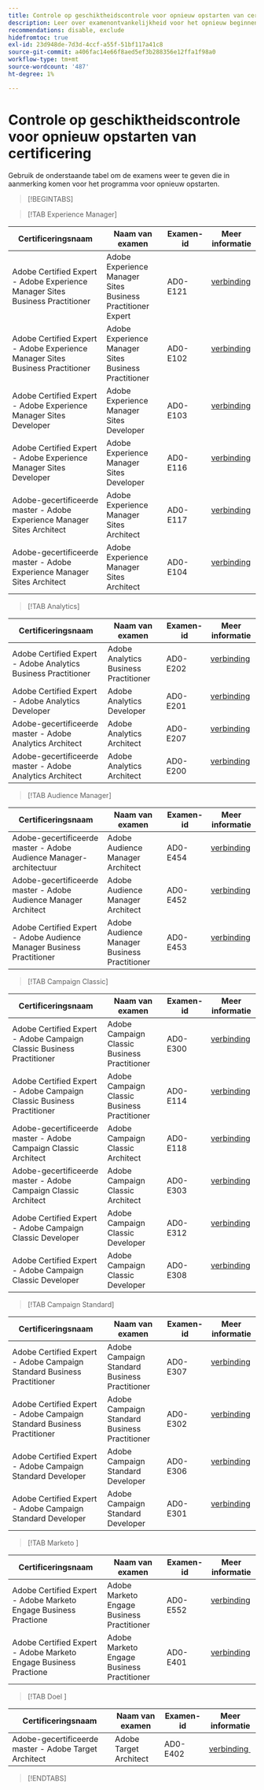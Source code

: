 ```yaml
---
title: Controle op geschiktheidscontrole voor opnieuw opstarten van certificering
description: Leer over examenontvankelijkheid voor het opnieuw beginnen van een certificatieprogramma bij Adobe.
recommendations: disable, exclude
hidefromtoc: true
exl-id: 23d948de-7d3d-4ccf-a55f-51bf117a41c8
source-git-commit: a406fac14e66f8aed5ef3b288356e12ffa1f98a0
workflow-type: tm+mt
source-wordcount: '487'
ht-degree: 1%

---
```


# Controle op geschiktheidscontrole voor opnieuw opstarten van certificering

Gebruik de onderstaande tabel om de examens weer te geven die in aanmerking komen voor het programma voor opnieuw opstarten.

>[!BEGINTABS]

>[!TAB Experience Manager]

| Certificeringsnaam | Naam van examen | Examen-id | Meer informatie |
| --- | --- | --- | --- |
| Adobe Certified Expert - Adobe Experience Manager Sites Business Practitioner | Adobe Experience Manager Sites Business Practitioner Expert | AD0-E121 | [&#x200B; verbinding &#x200B;](https://experienceleague.adobe.com/docs/certification/certification/restart-program.html?lang=nl-NL) |
| Adobe Certified Expert - Adobe Experience Manager Sites Business Practitioner | Adobe Experience Manager Sites Business Practitioner | AD0-E102 | [&#x200B; verbinding &#x200B;](https://experienceleague.adobe.com/docs/certification/certification/restart-program.html?lang=nl-NL) |
| Adobe Certified Expert - Adobe Experience Manager Sites Developer | Adobe Experience Manager Sites Developer | AD0-E103 | [&#x200B; verbinding &#x200B;](https://experienceleague.adobe.com/docs/certification/certification/restart-program.html?lang=nl-NL) |
| Adobe Certified Expert - Adobe Experience Manager Sites Developer | Adobe Experience Manager Sites Developer | AD0-E116 | [&#x200B; verbinding &#x200B;](https://experienceleague.adobe.com/docs/certification/certification/restart-program.html?lang=nl-NL) |
| Adobe-gecertificeerde master - Adobe Experience Manager Sites Architect | Adobe Experience Manager Sites Architect | AD0-E117 | [&#x200B; verbinding &#x200B;](https://experienceleague.adobe.com/docs/certification/certification/restart-program.html?lang=nl-NL) |
| Adobe-gecertificeerde master - Adobe Experience Manager Sites Architect | Adobe Experience Manager Sites Architect | AD0-E104 | [&#x200B; verbinding &#x200B;](https://experienceleague.adobe.com/docs/certification/certification/restart-program.html?lang=nl-NL) |

>[!TAB Analytics]

| Certificeringsnaam | Naam van examen | Examen-id | Meer informatie |
| --- | --- | --- | --- |
| Adobe Certified Expert - Adobe Analytics Business Practitioner | Adobe Analytics Business Practitioner | AD0-E202 | [&#x200B; verbinding &#x200B;](https://experienceleague.adobe.com/docs/certification/certification/restart-program.html?lang=nl-NL) |
| Adobe Certified Expert - Adobe Analytics Developer | Adobe Analytics Developer | AD0-E201 | [&#x200B; verbinding &#x200B;](https://experienceleague.adobe.com/docs/certification/certification/restart-program.html?lang=nl-NL) |
| Adobe-gecertificeerde master - Adobe Analytics Architect | Adobe Analytics Architect | AD0-E207 | [&#x200B; verbinding &#x200B;](https://experienceleague.adobe.com/docs/certification/certification/restart-program.html?lang=nl-NL) |
| Adobe-gecertificeerde master - Adobe Analytics Architect | Adobe Analytics Architect | AD0-E200 | [&#x200B; verbinding &#x200B;](https://experienceleague.adobe.com/docs/certification/certification/restart-program.html?lang=nl-NL) |

>[!TAB Audience Manager]

| Certificeringsnaam | Naam van examen | Examen-id | Meer informatie |
| --- | --- | --- | --- |
| Adobe-gecertificeerde master - Adobe Audience Manager-architectuur | Adobe Audience Manager Architect | AD0-E454 | [&#x200B; verbinding &#x200B;](https://experienceleague.adobe.com/docs/certification/certification/restart-program.html?lang=nl-NL) |
| Adobe-gecertificeerde master - Adobe Audience Manager Architect | Adobe Audience Manager Architect | AD0-E452 | [&#x200B; verbinding &#x200B;](https://experienceleague.adobe.com/docs/certification/certification/restart-program.html?lang=nl-NL) |
| Adobe Certified Expert - Adobe Audience Manager Business Practitioner | Adobe Audience Manager Business Practitioner | AD0-E453 | [&#x200B; verbinding &#x200B;](https://experienceleague.adobe.com/docs/certification/certification/restart-program.html?lang=nl-NL) |

>[!TAB Campaign Classic]

| Certificeringsnaam | Naam van examen | Examen-id | Meer informatie |
| --- | --- | --- | --- |
| Adobe Certified Expert - Adobe Campaign Classic Business Practitioner | Adobe Campaign Classic Business Practitioner | AD0-E300 | [&#x200B; verbinding &#x200B;](https://experienceleague.adobe.com/docs/certification/certification/restart-program.html?lang=nl-NL) |
| Adobe Certified Expert - Adobe Campaign Classic Business Practitioner | Adobe Campaign Classic Business Practitioner | AD0-E114 | [&#x200B; verbinding &#x200B;](https://experienceleague.adobe.com/docs/certification/certification/restart-program.html?lang=nl-NL) |
| Adobe-gecertificeerde master - Adobe Campaign Classic Architect | Adobe Campaign Classic Architect | AD0-E118 | [&#x200B; verbinding &#x200B;](https://experienceleague.adobe.com/docs/certification/certification/restart-program.html?lang=nl-NL) |
| Adobe-gecertificeerde master - Adobe Campaign Classic Architect | Adobe Campaign Classic Architect | AD0-E303 | [&#x200B; verbinding &#x200B;](https://experienceleague.adobe.com/docs/certification/certification/restart-program.html?lang=nl-NL) |
| Adobe Certified Expert - Adobe Campaign Classic Developer | Adobe Campaign Classic Developer | AD0-E312 | [&#x200B; verbinding &#x200B;](https://experienceleague.adobe.com/docs/certification/certification/restart-program.html?lang=nl-NL) |
| Adobe Certified Expert - Adobe Campaign Classic Developer | Adobe Campaign Classic Developer | AD0-E308 | [&#x200B; verbinding &#x200B;](https://experienceleague.adobe.com/docs/certification/certification/restart-program.html?lang=nl-NL) |

>[!TAB Campaign Standard]

| Certificeringsnaam | Naam van examen | Examen-id | Meer informatie |
| --- | --- | --- | --- |
| Adobe Certified Expert - Adobe Campaign Standard Business Practitioner | Adobe Campaign Standard Business Practitioner | AD0-E307 | [&#x200B; verbinding &#x200B;](https://experienceleague.adobe.com/docs/certification/certification/restart-program.html?lang=nl-NL) |
| Adobe Certified Expert - Adobe Campaign Standard Business Practitioner | Adobe Campaign Standard Business Practitioner | AD0-E302 | [&#x200B; verbinding &#x200B;](https://experienceleague.adobe.com/docs/certification/certification/restart-program.html?lang=nl-NL) |
| Adobe Certified Expert - Adobe Campaign Standard Developer | Adobe Campaign Standard Developer | AD0-E306 | [&#x200B; verbinding &#x200B;](https://experienceleague.adobe.com/docs/certification/certification/restart-program.html?lang=nl-NL) |
| Adobe Certified Expert - Adobe Campaign Standard Developer | Adobe Campaign Standard Developer | AD0-E301 | [&#x200B; verbinding &#x200B;](https://experienceleague.adobe.com/docs/certification/certification/restart-program.html?lang=nl-NL) |

>[!TAB  Marketo ]

| Certificeringsnaam | Naam van examen | Examen-id | Meer informatie |
| --- | --- | --- | --- |
| Adobe Certified Expert - Adobe Marketo Engage Business Practione | Adobe Marketo Engage Business Practitioner | AD0-E552 | [&#x200B; verbinding &#x200B;](https://experienceleague.adobe.com/docs/certification/certification/restart-program.html?lang=nl-NL) |
| Adobe Certified Expert - Adobe Marketo Engage Business Practione | Adobe Marketo Engage Business Practitioner | AD0-E401 | [&#x200B; verbinding &#x200B;](https://experienceleague.adobe.com/docs/certification/certification/restart-program.html?lang=nl-NL) |

>[!TAB  Doel ]

| Certificeringsnaam | Naam van examen | Examen-id | Meer informatie |
| --- | --- | --- | --- |
| Adobe-gecertificeerde master - Adobe Target Architect | Adobe Target Architect | AD0-E402 | [&#x200B; verbinding &#x200B;](https://experienceleague.adobe.com/docs/certification/certification/restart-program.html?lang=nl-NL) |

>[!ENDTABS]
